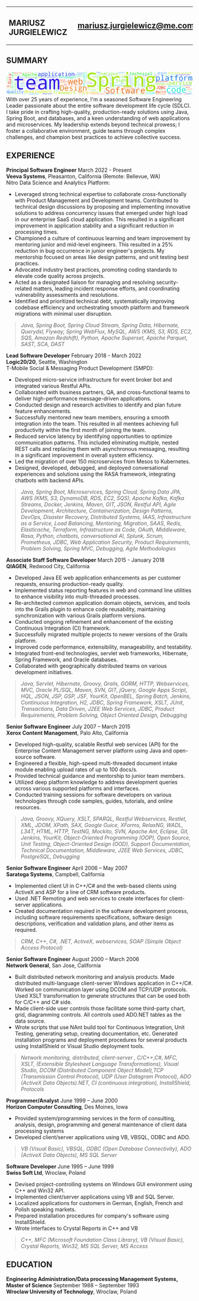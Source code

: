 <table>
<tbody>
<tr>
<td><h2><bold>MARIUSZ JURGIELEWICZ</bold></h2></td>
<td><img src="linkedinqr.jpg" alt="LinkedIn"></td>
<td><h2><a href="mailto:mariusz.jurgielewicz@me.com">mariusz.jurgielewicz@me.com</a><h2></td>
</tr>
</body>
</table>

## SUMMARY
![](resume_tagcloud.png)
With over 25 years of experience, I'm a seasoned Software Engineering Leader passionate about the entire software development life cycle (SDLC). I take pride in crafting high-quality, production-ready solutions using Java, Spring Boot, and databases, and a keen understanding of web applications and microservices.  My leadership extends beyond technical prowess; I foster a collaborative environment, guide teams through complex challenges, and champion best practices to achieve collective success.

## EXPERIENCE
**Principal Software Engineer** March 2022 - Present \
**Veeva Systems**, Pleasanton, California (Remote: Bellevue, WA) \
Nitro Data Science and Analytics Platform:
* Leveraged strong technical expertise to collaborate cross-functionally with Product Management and Development teams. Contributed to technical design discussions by proposing and implementing innovative solutions to address concurrency issues that emerged under high load in our enterprise SaaS cloud application. This resulted in a significant improvement in application stability and a significant reduction in processing times.
* Championed a culture of continuous learning and team improvement by mentoring junior and mid-level engineers. This resulted in a 25% reduction in bug occurrence in junior engineer's projects. My mentorship focused on areas like design patterns, and unit testing best practices.
* Advocated industry best practices, promoting coding standards to elevate code quality across projects.
* Acted as a designated liaison for managing and resolving security-related matters, leading incident response efforts, and coordinating vulnerability assessments and resolutions.
* Identified and prioritized technical debt, systematically improving codebase efficiency and orchestrating smooth platform and framework migrations with minimal user disruption.
> _Java, Spring Boot, Spring Cloud Stream, Spring Data, Hibernate, Querydsl, Flyway, Spring WebFlux, MySQL, AWS (KMS, S3, RDS, EC2, SQS, Amazon Redshift), Python, Apache Superset, Apache Parquet, SAST, SCA, DAST_

**Lead Software Developer** February 2018 - March 2022 \
**Logic20/20**, Seattle, Washington \
T-Mobile Social & Messaging Product Development (SMPD):
* Developed micro-service infrastructure for event broker bot and integrated various Restful APIs.
* Collaborated with business partners, QA, and cross-functional teams to deliver high-performance message-driven applications.
* Conducted design and research activities to identify and plan future feature enhancements.
* Successfully mentored new team members, ensuring a smooth integration into the team. This resulted in all mentees achieving full productivity within the first month of joining the team.
* Reduced service latency by identifying opportunities to optimize communication patterns. This included eliminating multiple, nested REST calls and replacing them with asynchronous messaging, resulting in a significant improvement in overall system efficiency.
* Led the migration of over 150 microservices from Mesos to Kubernetes.
* Designed, developed, debugged, and deployed conversational experiences and solutions using the RASA framework, integrating chatbots with backend APIs.
> _Java, Spring Boot, Microservices, Spring Cloud, Spring Data JPA, AWS (KMS, S3, DynamoDB, RDS, EC2, SQS), Apache Kafka, Kafka Streams, Docker, Jenkins, Maven, GIT, JSON, Restful API, Agile Development, Architecture, Containerization, Design Patterns, DevOps, Disaster Recovery, Distributed Systems, IAAS, Infrastructure as a Service, Load Balancing, Mentoring, Migration, SAAS, Redis, Elasticache, Terraform, Infrastructure as Code, OAuth, Middleware, Rasa, Python, chatbots, conversational AI, Splunk, Scrum, Prometheus, JDBC, Web Application Security, Product Requirements, Problem Solving, Spring MVC, Debugging, Agile Methodologies_

**Associate Staff Software Developer** March 2015 - January 2018 \
**QIAGEN**, Redwood City, California
* Developed Java EE web application enhancements as per customer requests, ensuring production-ready quality.
* Implemented status reporting features in web and command line utilities to enhance visibility into multi-threaded processes.
* Re-architected common application domain objects, services, and tools into the Grails plugin to enhance code reusability, maintaining synchronization with various Grails platform versions.
* Conducted ongoing refinement and enhancement of the existing Continuous Integration (CI) framework.
* Successfully migrated multiple projects to newer versions of the Grails platform.
* Improved code performance, extensibility, manageability, and testability.
* Integrated front-end technologies, servlet web frameworks, Hibernate, Spring Framework, and Oracle databases.
* Collaborated with geographically distributed teams on various development initiatives.
> _Java, Servlet, Hibernate, Groovy, Grails, GORM, HTTP, Webservices, MVC, Oracle PL/SQL, Maven, SVN, GIT, jQuery, Google Apps Script, HQL, JSON, JSP, GSP, JSF, YourKit, OpenBEL, Spring Batch, Jenkins, Continuous Integration, H2, JDBC, Spring Framework, XSLT, JUnit, Transactions, Data Driven, J2EE Web Services, JDBC, Product Requirements, Problem Solving, Object Oriented Design, Debugging_

**Senior Software Engineer** July 2007 – March 2015 \
**Xerox Content Management**, Palo Alto, California
* Developed high-quality, scalable Restful web services (API) for the Enterprise Content Management server platform using Java and open-source software.
* Engineered a flexible, high-speed multi-threaded document intake module enabling upload rates of up to 100 docs/s.
* Provided technical guidance and mentorship to junior team members.
* Utilized deep platform knowledge to address development queries across various supported platforms and interfaces.
* Conducted training sessions for software developers on various technologies through code samples, guides, tutorials, and online resources.
> _Java, Groovy, XQuery, XSLT, SPARQL, Restful Webservices, Restlet, XML, JDOM, XPath, SAX, Google Guice, XForms, RelaxNG, WADL, L34T, HTML, HTTP, TestNG, Mockito, SVN, Apache Ant, Eclipse, Git, Jenkins, YourKit, Object-Oriented Programming (OOP), Open Source, Unit Testing, Object-Oriented Design (OOD), Support Documentation, Technical Documentation, Middleware, J2EE Web Services, JDBC, PostgreSQL, Debugging_

**Senior Software Engineer** April 2006 – May 2007 \
**Saratoga Systems**, Campbell, California
* Implemented client UI in C++/C# and the web-based clients using ActiveX and ASP for a line of CRM software products. 
* Used .NET Remoting and web services to create interfaces for client-server applications. 
* Created documentation required in the software development process, including software requirements specifications, software design descriptions, verification and validation plans, and other items as required.
> _CRM, C++, C#, .NET, ActiveX, webservices, SOAP (Simple Object Access Protocol)_

**Senior Software Engineer** August 2000 – March 2006 \
**Network General**, San Jose, California
* Built distributed network monitoring and analysis products. Made distributed multi-language client-server Windows application in C++/C#. Worked on communication layer using DCOM and TCP/UDP protocols. Used XSLT transformation to generate structures that can be used both for C/C++ and C# side.
* Made client-side user controls those facilitate some third-party chart, grid, diagramming controls. All controls used ADO.NET tables as the data source.
* Wrote scripts that use NAnt build tool for Continuous Integration, Unit Testing, generating setup, creating documentation, etc. Generated installation programs and deployment procedures for several products using InstallShield or Visual Studio deployment tools.
> _Network monitoring, distributed, client-server , C/C++,C#, MFC, XSLT, (Extensible Stylesheet Language Transformations), Visual Studio, DCOM (Distributed Component Object Model),TCP (Transmission Control Protocol), UDP (User Datagram Protocol), ADO (ActiveX Data Objects).NET, CI (continuous integration), InstallShield, Protocols_

**Programmer/Analyst** June 1999 – June 2000 \
**Horizon Computer Consulting**, Des Moines, Iowa
* Provided system/programming services in the form of consulting, analysis, design, programming and general maintenance of client data processing systems
* Developed client/server applications using VB, VBSQL, ODBC and ADO. 
> _VB (Visual Basic), VBSQL, ODBC (Open Database Connectivity), ADO (ActiveX Data Objects), MS SQL Server_

**Software Developer** June 1995 – June 1999 \
**Swiss Soft Ltd**, Wroclaw, Poland
* Devised project-controlling systems on Windows GUI environment using C++ and Win32 API.  
* Implemented client/server applications using VB and SQL Server.
* Localized applications for customers in German, English, French and Polish speaking markets. 
* Prepared installation procedures for company's software using InstallShield. 
* Wrote interfaces to Crystal Reports in C++ and VB
> _C++, MFC (Microsoft Foundation Class Library), VB (Visual Basic), Crystal Reports, Win32, MS SQL Server, MS Access_

## EDUCATION
**Engineering Administration/Data processing Management Systems, Master of Science** September 1988 – September 1993 \
**Wroclaw University of Technology**, Wroclaw, Poland
